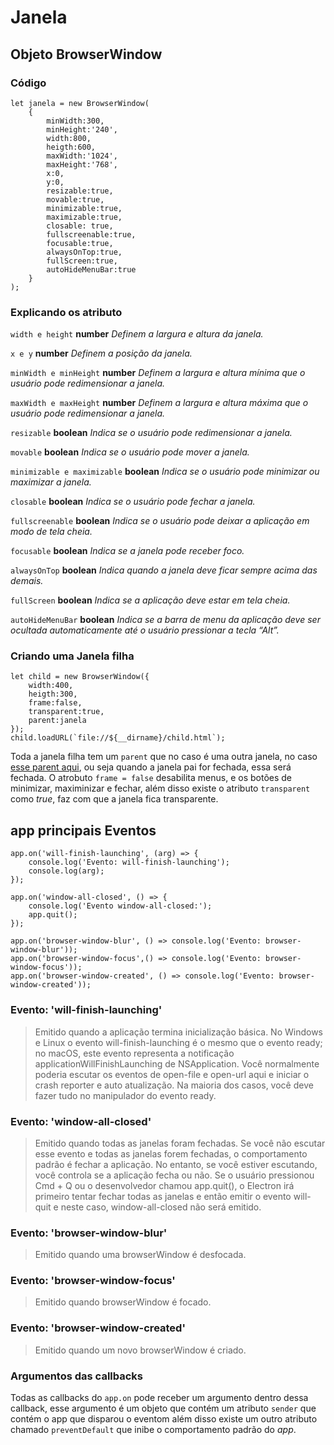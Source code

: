 # Janela
## Objeto BrowserWindow
### Código
    let janela = new BrowserWindow(
        {
            minWidth:300,
            minHeight:'240',            
            width:800,
            heigth:600,
            maxWidth:'1024',
            maxHeight:'768',
            x:0,
            y:0,
            resizable:true,
            movable:true,
            minimizable:true,
            maximizable:true,
            closable: true,
            fullscreenable:true,
            focusable:true,
            alwaysOnTop:true,
            fullScreen:true,
            autoHideMenuBar:true
        }
    );
### Explicando os atributo
`width e height` **number** *Definem a largura e altura da janela.*

`x e y` **number** *Definem a posição da janela.*

`minWidth e minHeight` **number** *Definem a largura e altura mínima que o usuário pode redimensionar a janela.*

`maxWidth e maxHeight` **number** *Definem a largura e altura máxima que o usuário pode redimensionar a janela.*

`resizable` **boolean** *Indica se o usuário pode redimensionar a janela.*

`movable` **boolean** *Indica se o usuário pode mover a janela.*

`minimizable e maximizable` **boolean** *Indica se o usuário pode minimizar ou maximizar a janela.*

`closable` **boolean** *Indica se o usuário pode fechar a janela.*

`fullscreenable` **boolean** *Indica se o usuário pode deixar a aplicação em modo de tela cheia.*

`focusable` **boolean** *Indica se a janela pode receber foco.*

`alwaysOnTop` **boolean** *Indica quando a janela deve ficar sempre acima das demais.*

`fullScreen` **boolean** *Indica se a aplicação deve estar em tela cheia.*

`autoHideMenuBar` **boolean** *Indica se a barra de menu da aplicação deve ser ocultada automaticamente até o usuário pressionar a tecla “Alt”.*

### Criando uma Janela filha

    let child = new BrowserWindow({
        width:400,
        heigth:300,
        frame:false,
        transparent:true,
        parent:janela        
    });
    child.loadURL(`file://${__dirname}/child.html`);

Toda a janela filha tem um `parent` que no caso é uma outra janela, no caso [esse parent aqui](#código), ou seja quando a janela pai for fechada, essa será fechada. O atrobuto `frame = false` desabilita menus, e os botões de minimizar, maximinizar e fechar, além disso existe o atributo `transparent` como *true*, faz com que a janela fica transparente.

## app principais Eventos

    app.on('will-finish-launching', (arg) => {
        console.log('Evento: will-finish-launching');
        console.log(arg);    
    });

    app.on('window-all-closed', () => {
        console.log('Evento window-all-closed:');    
        app.quit();
    });

    app.on('browser-window-blur', () => console.log('Evento: browser-window-blur'));
    app.on('browser-window-focus',() => console.log('Evento: browser-window-focus'));
    app.on('browser-window-created', () => console.log('Evento: browser-window-created'));

### Evento: 'will-finish-launching'
>Emitido quando a aplicação termina inicialização básica. No Windows e Linux o evento will-finish-launching é o mesmo que o evento ready; no macOS, este evento representa a notificação applicationWillFinishLaunching de NSApplication. Você normalmente poderia escutar os eventos de open-file e open-url aqui e iniciar o crash reporter e auto atualização. Na maioria dos casos, você deve fazer tudo no manipulador do evento ready.

### Evento: 'window-all-closed'
>Emitido quando todas as janelas foram fechadas. Se você não escutar esse evento e todas as janelas forem fechadas, o comportamento padrão é fechar a aplicação. No entanto, se você estiver escutando, você controla se a aplicação fecha ou não. Se o usuário pressionou Cmd + Q ou o desenvolvedor chamou app.quit(), o Electron irá primeiro tentar fechar todas as janelas e então emitir o evento will-quit e neste caso, window-all-closed não será emitido.

### Evento: 'browser-window-blur'
>Emitido quando uma browserWindow é desfocada.

### Evento: 'browser-window-focus'
>Emitido quando browserWindow é focado.

### Evento: 'browser-window-created'
>Emitido quando um novo browserWindow é criado.

### Argumentos das callbacks
Todas as callbacks do `app.on` pode receber um argumento dentro dessa callback, esse argumento é um objeto que contém um atributo `sender` que contém o app que disparou o eventom além disso existe um outro atributo chamado `preventDefault` que inibe o comportamento padrão do *app*.

